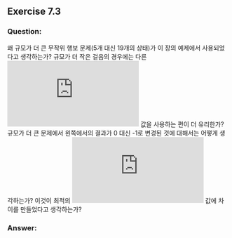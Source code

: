 ## Exercise 7.3

### Question:

왜 규모가 더 큰 무작위 행보 문제(5개 대신 19개의 상태)가 이 장의 예제에서 사용되었다고 생각하는가? 규모가 더 작은 걸음의 경우에는 다른 ![equation](https://latex.codecogs.com/svg.latex?n) 값을 사용하는 편이 더 유리한가? 규모가 더 큰 문제에서 왼쪽에서의 결과가 0 대신 -1로 변경된 것에 대해서는 어떻게 생각하는가? 이것이 최적의 ![equation](https://latex.codecogs.com/svg.latex?n) 값에 차이를 만들었다고 생각하는가?

### Answer:
